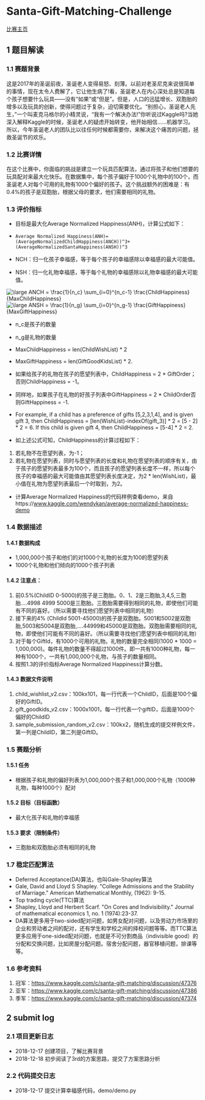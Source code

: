# Santa-Gift-Matching-Challenge
[比赛主页](https://www.kaggle.com/c/santa-gift-matching/leaderboard)

## 1 题目解读

### 1.1 赛题背景

这是2017年的圣诞前夜，圣诞老人变得易怒、刻薄。以前对老圣尼克来说很简单的事情，现在太令人费解了，它让他生病了!看，圣诞老人在内心深处总是知道每个孩子想要什么玩具——没有“如果”或“但是”。但是，人口的迅猛增长、双胞胎的增多以及玩具的创新，使得问题过于复杂，迫切需要优化。“别担心，圣诞老人先生，”一个叫麦克马格尔的小精灵说，“我有一个解决办法!”你听说过Kaggle吗?当她深入解释Kaggle的时候，圣诞老人的疑虑开始转变，他开始相信……机器学习。所以，今年圣诞老人的团队比以往任何时候都需要你，来解决这个痛苦的问题，拯救圣诞节的欢乐。

### 1.2 比赛详情

在这个比赛中，你面临的挑战是建立一个玩具匹配算法，通过将孩子和他们想要的玩具配对来最大化快乐。在数据集中，每个孩子偏好于1000个礼物中的100个，而圣诞老人对每个可用的礼物有1000个偏好的孩子。这个挑战额外的困难是：有0.4%的孩子是双胞胎，根据父母的要求，他们需要相同的礼物。

### 1.3 评价指标

- 目标是最大化Average Normalized Happiness(ANH)，计算公式如下：
- `Average Normalized Happiness(ANH)=(AverageNormalizedChildHappiness(ANCH))^3+(AverageNormalizedSantaHappiness(ANSH))^3`

- NCH：归一化孩子幸福感，等于每个孩子的幸福感除以幸福感的最大可能值。
- NSH：归一化礼物幸福感，等于每个礼物的幸福感除以礼物幸福感的最大可能值。

<img src="https://latex.codecogs.com/gif.latex?\dpi{150}&space;\fn_cs&space;\large&space;ANCH&space;=&space;\frac{1}{n_c}&space;\sum_{i=0}^{n_c-1}&space;\frac{ChildHappiness}{MaxChildHappiness}" title="\large ANCH = \frac{1}{n_c} \sum_{i=0}^{n_c-1} \frac{ChildHappiness}{MaxChildHappiness}" />

<img src="https://latex.codecogs.com/gif.latex?\dpi{150}&space;\fn_cs&space;\large&space;ANSH&space;=&space;\frac{1}{n_g}&space;\sum_{i=0}^{n_g-1}&space;\frac{GiftHappiness}{MaxGiftHappiness}" title="\large ANSH = \frac{1}{n_g} \sum_{i=0}^{n_g-1} \frac{GiftHappiness}{MaxGiftHappiness}" />

- n_c是孩子的数量
- n_g是礼物的数量
- MaxChildHappiness = len(ChildWishList) * 2
- MaxGiftHappiness = len(GiftGoodKidsList) * 2.
- 如果给孩子的礼物在孩子的愿望列表中，ChildHappiness = 2 * GiftOrder；否则ChildHappiness = -1。
- 同样地，如果孩子在礼物的好孩子列表中GiftHappiness = 2 * ChildOrder否则GiftHappiness = -1.
- For example, if a child has a preference of gifts [5,2,3,1,4], and is given gift 3, then ChildHappiness = [len(WishList)-indexOf(gift_3)] * 2 = [5 - 2] * 2 = 6. If this child is given gift 4, then ChildHappiness = [5-4] * 2 = 2. 

- 如上述公式可知，ChildHappiness的计算过程如下：
1. 若礼物不在愿望列表，为-1；
2. 若礼物在愿望列表，同时与愿望列表的长度和礼物在愿望列表的顺序有关，由于孩子的愿望列表最多为100个，而且孩子的愿望列表长度不一样，所以每个孩子的幸福感的最大可能值由其愿望列表长度决定，为2 * len(WishList)，最小值在礼物为愿望列表最后一个时取到，为2。
- 计算Average Normalized Happiness的代码样例查看demo，来自https://www.kaggle.com/wendykan/average-normalized-happiness-demo

### 1.4 数据描述

#### 1.4.1 数据构成

- 1,000,000个孩子和他们的对1000个礼物的长度为100的愿望列表
- 1000个礼物和他们倾向的1000个孩子列表

#### 1.4.2 注意点：

1. 前0.5%(ChildID 0-5000)的孩子是三胞胎。0、1、2是三胞胎,3,4,5,三胞胎....4998 4999 5000是三胞胎。三胞胎需要得到相同的礼物，即使他们可能有不同的喜好。（所以需要寻找他们愿望列表中相同的礼物）
2. 接下来的4% (ChildId 5001-45000)的孩子是双胞胎。5001和5002是双胞胎,5003和5004是双胞胎,....44999和45000是双胞胎。双胞胎需要相同的礼物，即使他们可能有不同的喜好。（所以需要寻找他们愿望列表中相同的礼物）
3. 对于每个GiftId，有1000个可用的礼物。礼物的数量完全相同(1000 * 1000 = 1,000,000)。每件礼物的数量不得超过1000件。即一共有1000种礼物，每一种有1000个，一共有1,000,000个礼物，与孩子的数量相同。
4. 按照1.3的评价指标Average Normalized Happiness计算分数。

#### 1.4.3 数据文件说明

1. child_wishlist_v2.csv：100kx101，每一行代表一个ChildID，后面是100个偏好的GiftID。
2. gift_goodkids_v2.csv：1000x1001，每一行代表一个giftID，后面是1000个偏好的ChildID
3. sample_submission_random_v2.csv：100kx2，随机生成的提交样例文件，第一列是ChildID，第二列是GiftID。

### 1.5 赛题分析

#### 1.5.1 任务
- 根据孩子和礼物的偏好列表为1,000,000个孩子和1,000,000个礼物（1000种礼物，每种1000个）配对
#### 1.5.2 目标（目标函数）
- 最大化孩子和礼物的幸福感
#### 1.5.3 要求（限制条件）
- 三胞胎和双胞胎必须有相同的礼物

### 1.7 稳定匹配算法
- Deferred Acceptance(DA)算法，也叫Gale-Shapley算法
- Gale, David and Lloyd S Shapley. "College Admissions and the Stability of Marriage." American Mathematical Monthly,  (1962): 9-15.
- Top trading cycle(TTC)算法
- Shapley, Lloyd and Herbert Scarf. "On Cores and Indivisibility." Journal of mathematical economics 1, no. 1 (1974):23-37.
- DA算法更多用于two-sided配对问题，如男女配对问题，以及劳动力市场里的企业和劳动者之间的配对，还有学生和学校之间的择校问题等等。而TTC算法更多应用于one-sided配对问题，也就是不可分割商品（indivisible good）的分配和交换问题，比如房屋分配问题。宿舍分配问题，器官移植问题，排课等等。

### 1.6 参考资料

1. 冠军：https://www.kaggle.com/c/santa-gift-matching/discussion/47376
2. 亚军：https://www.kaggle.com/c/santa-gift-matching/discussion/47386
3. 季军：https://www.kaggle.com/c/santa-gift-matching/discussion/47374

## 2 submit log
### 2.1 项目更新日志

- 2018-12-17 创建项目，了解比赛背景
- 2018-12-18 初步阅读了3rd的方案思路，提交了方案思路分析

### 2.2 代码提交日志

- 2018-12-17 提交计算幸福感代码，demo/demo.py
